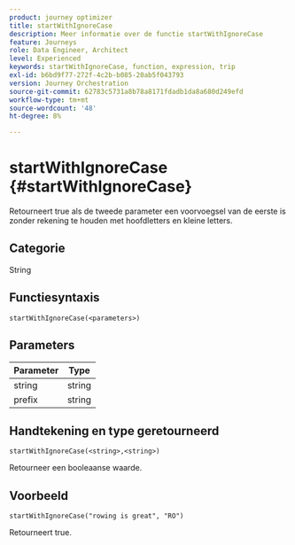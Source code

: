 ```yaml
---
product: journey optimizer
title: startWithIgnoreCase
description: Meer informatie over de functie startWithIgnoreCase
feature: Journeys
role: Data Engineer, Architect
level: Experienced
keywords: startWithIgnoreCase, function, expression, trip
exl-id: b6bd9f77-272f-4c2b-b085-20ab5f043793
version: Journey Orchestration
source-git-commit: 62783c5731a8b78a8171fdadb1da8a680d249efd
workflow-type: tm+mt
source-wordcount: '48'
ht-degree: 8%

---
```


# startWithIgnoreCase {#startWithIgnoreCase}

Retourneert true als de tweede parameter een voorvoegsel van de eerste is zonder rekening te houden met hoofdletters en kleine letters.

## Categorie

String

## Functiesyntaxis

`startWithIgnoreCase(<parameters>)`

## Parameters

| Parameter | Type |
|-------------|--------|
| string | string |
| prefix | string |

## Handtekening en type geretourneerd

`startWithIgnoreCase(<string>,<string>)`

Retourneer een booleaanse waarde.

## Voorbeeld

`startWithIgnoreCase("rowing is great", "RO")`

Retourneert true.
